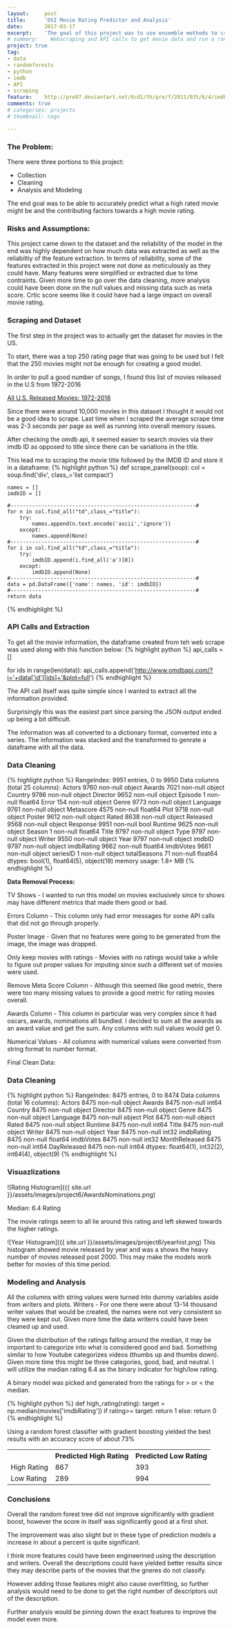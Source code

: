 ```yaml
---
layout:     post
title:      'DSI Movie Rating Predictor and Analysis'
date:       2017-03-17
excerpt:    'The goal of this project was to use ensemble methods to create a movie prediction model. The model would determine if a movie would be getting a high or low rating. Some of the contributing factors to the rating would also be explored.'
# summary:    Webscraping and API calls to get movie data and run a random forest prediction on it.
project: true
tag:      
- data
- randomforests
- python
- imdb
- API
- scraping
feature:    http://pre07.deviantart.net/6cd1/th/pre/f/2011/035/6/4/imdb_top_250_movie_poster_by_saxon1964-d38rnod.jpg
comments: true
# categories: projects
# thumbnail: cogs

---
```

### The Problem:

There were three portions to this project:
- Collection
- Cleaning
- Analysis and Modeling

The end goal was to be able to accurately predict what a high rated movie might be and the contributing factors towards a high movie rating.

### Risks and Assumptions:
This project came down to the dataset and the reliability of the model in the end was highly dependent on how much data was extracted as well as the reliabiltiy of the feature extraction.
In terms of reliability, some of the features extracted in this project were not done as meticulously as they could have. Many features were simplified or extracted due to time contraints.
Given more time to go over the data cleaning, more analysis could have been done on the null values and missing data such as meta score. Crtic score seems like it could have had a large impact on overall movie rating.

### Scraping and Dataset
The first step in the project was to actually get the dataset for movies in the US.

To start, there was a top 250 rating page that was going to be used but I felt that the 250 movies might not be enough for creating a good model.

In order to pull a good number of songs, I found this list of movies released in the U.S from 1972-2016


[All U.S. Released Movies: 1972-2016](http://www.imdb.com/list/ls057823854/)

Since there were around 10,000 movies in this dataset I thought it would not be a good idea to scrape.
Last time when I scraped the average scrape time was 2-3 seconds per page as well as running into overall memory issues.

After checking the omdb api, it seemed easier to search movies via their imdb ID as opposed to title since there can be variations in the title.

This lead me to scraping the movie title followed by the IMDB ID and store it in a dataframe:
{% highlight python %}
def scrape_panel(soup):
    col = soup.find('div', class_='list compact')

    names = []
    imdbID = []

    #------------------------------------------------------------#
    for n in col.find_all("td",class_="title"):
        try:
            names.append(n.text.encode('ascii','ignore'))
        except:
            names.append(None)
    #------------------------------------------------------------#
    for i in col.find_all("td",class_="title"):
        try:
            imdbID.append(i.find_all('a')[0])
        except:
            imdbID.append(None)
    #------------------------------------------------------------#
    data = pd.DataFrame({'name': names, 'id': imdbID})
    #------------------------------------------------------------#
    return data
{% endhighlight %}

### API Calls and Extraction

To get all the movie information, the dataframe created from teh web scrape was used along with this function below:
{% highlight python %}
api_calls = []


for ids in range(len(data)):
    api_calls.append('http://www.omdbapi.com/?i='+data['id'][ids]+'&plot=full')
{% endhighlight %}

The API call itself was quite simple since I wanted to extract all the information provided.

Surprisingly this was the easiest part since parsing the JSON output ended up being a bit difficult.

The information was all converted to a dictionary format, converted into a series. The information was stacked and the transformed to genrate a dataframe with all the data.


### Data Cleaning

{% highlight python %}
	RangeIndex: 9951 entries, 0 to 9950
	Data columns (total 25 columns):
	Actors          9760 non-null object
	Awards          7021 non-null object
	Country         9786 non-null object
	Director        9652 non-null object
	Episode         1 non-null float64
	Error           154 non-null object
	Genre           9773 non-null object
	Language        9761 non-null object
	Metascore       4575 non-null float64
	Plot            9718 non-null object
	Poster          9612 non-null object
	Rated           8638 non-null object
	Released        9568 non-null object
	Response        9951 non-null bool
	Runtime         9625 non-null object
	Season          1 non-null float64
	Title           9797 non-null object
	Type            9797 non-null object
	Writer          9550 non-null object
	Year            9797 non-null object
	imdbID          9797 non-null object
	imdbRating      9662 non-null float64
	imdbVotes       9661 non-null object
	seriesID        1 non-null object
	totalSeasons    71 non-null float64
	dtypes: bool(1), float64(5), object(19)
	memory usage: 1.8+ MB
{% endhighlight %}

**Data Removal Process:**


TV Shows - I wanted to run this model on movies exclusively since tv shows may have different metrics that made them good or bad.

Errors Column - This column only had error messages for some API calls that did not go through properly.

Poster Image - Given that no features were going to be generated from the image, the image was dropped.

Only keep movies with ratings - Movies with no ratings would take a while to figure out proper values for imputing since such a different set of movies were used.

Remove Meta Score Column - Although this seemed like good metric, there were too many missing values to provide a good metric for rating movies overall.

Awards Column - This column in particular was very complex since it had oscars, awards, nominations all bundled. I decided to sum all the awards as an award value and get the sum. Any columns with null values would get 0.

Numerical Values - All columns with numerical values were converted from string format to number format.

Final Clean Data:

### Data Cleaning

{% highlight python %}
	RangeIndex: 8475 entries, 0 to 8474
	Data columns (total 16 columns):
	Actors           8475 non-null object
	Awards           8475 non-null int64
	Country          8475 non-null object
	Director         8475 non-null object
	Genre            8475 non-null object
	Language         8475 non-null object
	Plot             8475 non-null object
	Rated            8475 non-null object
	Runtime          8475 non-null int64
	Title            8475 non-null object
	Writer           8475 non-null object
	Year             8475 non-null int32
	imdbRating       8475 non-null float64
	imdbVotes        8475 non-null int32
	MonthReleased    8475 non-null int64
	DayReleased      8475 non-null int64
	dtypes: float64(1), int32(2), int64(4), object(9)
{% endhighlight %}
### Visuazlizations
![Rating Histogram]({{ site.url }}/assets/images/project6/AwardsNominations.png)

Median: 6.4 Rating

The movie ratings seem to all lie around this rating and left skewed towards the higher ratings.

![Year Histogram]({{ site.url }}/assets/images/project6/yearhist.png)
This histogram showed movie released by year and was a shows the heavy number of movies released post 2000. This may make the models work better for movies of this time period.


### Modeling and Analysis

All the columns with string values were turned into dummy variables aside from writers and plots.
Writers - For one there were about 13-14 thousand writer values that would be created, the names were not very consistent so they were kept out. Given more time the data writerrs could have been cleaned up and used.


Given the distribution of the ratings falling around the median, it may be important to categorize into what is considered good and bad. Something similar to how Youtube categorizes videos (thumbs up and thumbs down). Given more time this might be three categories, good, bad, and neutral. I will utilize the median rating 6.4 as the binary indicator for high/low rating.

A binary model was picked and generated from the ratings for > or < the median.

{% highlight python %}
def high_rating(rating):
    target = np.median(movies['imdbRating'])
    if rating>= target:
        return 1
    else:
        return 0
{% endhighlight %}

Using a random forest classifier with gradient boosting yielded the best results with an accuracy score of about 73%


<table>
  <tr>
  	<th>   </th>
    <th>Predicted High Rating</th>
    <th>Predicted Low Rating</th>
  </tr>
  <tr>
    <td>High Rating</td>
    <td>867</td>
    <td>393</td>
  </tr>
  <tr>
    <td>Low Rating</td>
    <td>289</td>
    <td>994</td>
  </tr>
</table>


### Conclusions
Overall the random forest tree did not improve significantly with gradient boost, however the score in itself was significantly good at a first shot.

The improvement was also slight but in these type of prediction models a increase in about a percent is quite significant.

I think more features could have been engineerined using the description and writers. Overall the descriptions could have yielded better results since they may describe parts of the movies that the gneres do not classify.

However adding those features might also cause overfitting, so further analysis would need to be done to get the right number of descriptors out of the description.

Further analysis would be pinning down the exact features to improve the model even more.
